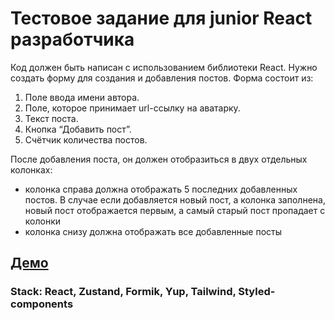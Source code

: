 # Тестовое задание для junior React разработчика

Код должен быть написан с использованием библиотеки React.
Нужно создать форму для создания и добавления постов.
Форма состоит из:

1. Поле ввода имени автора.
2. Поле, которое принимает url-ссылку на аватарку.
3. Текст поста.
4. Кнопка “Добавить пост”.
5. Счётчик количества постов.

После добавления поста, он должен отобразиться в двух отдельных колонках:

- колонка справа должна отображать 5 последних добавленных постов. В случае если добавляется новый пост, а колонка заполнена, новый пост отображается первым, а самый старый пост пропадает с колонки
- колонка снизу должна отображать все добавленные посты

## [Демо](https://yegorkochetkov.github.io/PLTeam-task/)

### Stack: React, Zustand, Formik, Yup, Tailwind, Styled-components
